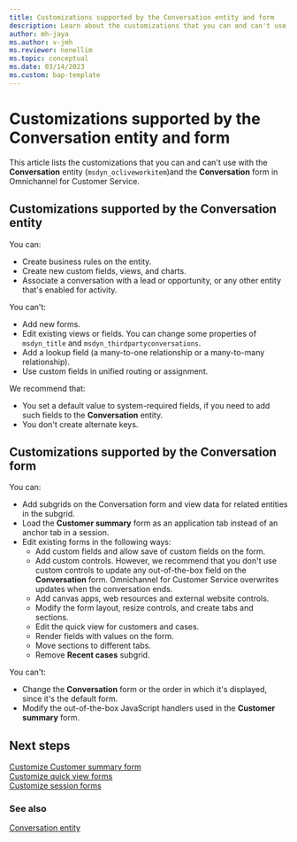 ```yaml
---
title: Customizations supported by the Conversation entity and form
description: Learn about the customizations that you can and can't use with the Conversation entity and form in Omnichannel for Customer Service.
author: mh-jaya
ms.author: v-jmh
ms.reviewer: nenellim
ms.topic: conceptual 
ms.date: 03/14/2023
ms.custom: bap-template
---
```


# Customizations supported by the Conversation entity and form

This article lists the customizations that you can and can't use with the **Conversation** entity (`msdyn_ocliveworkitem`)and the **Conversation** form in Omnichannel for Customer Service.

## Customizations supported by the Conversation entity

You can:
- Create business rules on the entity.
- Create new custom fields, views, and charts.
- Associate a conversation with a lead or opportunity, or any other entity that's enabled for activity.

You can't:
- Add new forms.
- Edit existing views or fields. You can change some properties of `msdyn_title` and `msdyn_thirdpartyconversations`.
- Add a lookup field (a many-to-one relationship or a many-to-many relationship).
- Use custom fields in unified routing or assignment.

We recommend that:
- You set a default value to system-required fields, if you need to add such fields to the **Conversation** entity.
- You don't create alternate keys. 

## Customizations supported by the Conversation form

You can:
- Add subgrids on the Conversation form and view data for related entities in the subgrid.
- Load the **Customer summary** form as an application tab instead of an anchor tab in a session.
- Edit existing forms in the following ways:
    - Add custom fields and allow save of custom fields on the form.
    - Add custom controls. However, we recommend that you don't use custom controls to update any out-of-the-box field on the **Conversation** form.  Omnichannel for Customer Service overwrites updates when the conversation ends. 
    - Add canvas apps, web resources and external website controls.
    - Modify the form layout, resize controls, and create tabs and sections.
    - Edit the quick view for customers and cases.
    - Render fields with values on the form.
    - Move sections to different tabs.
    - Remove **Recent cases** subgrid.

You can't:
- Change the **Conversation** form or the order in which it's displayed, since it's the default form.
- Modify the out-of-the-box JavaScript handlers used in the **Customer summary** form.

## Next steps

[Customize Customer summary form](customize-customer-summary.md)  
[Customize quick view forms](customize-quick-view-form.md)  
[Customize session forms](customize-session-form.md)  

### See also

[Conversation entity](developer/reference/entities/msdyn_ocliveworkitem.md)  
